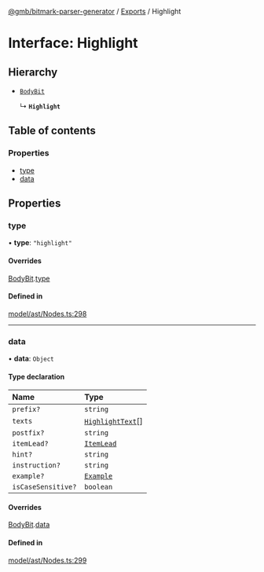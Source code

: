 [@gmb/bitmark-parser-generator](../API.md) / [Exports](../modules.md) / Highlight

# Interface: Highlight

## Hierarchy

- [`BodyBit`](BodyBit.md)

  ↳ **`Highlight`**

## Table of contents

### Properties

- [type](Highlight.md#type)
- [data](Highlight.md#data)

## Properties

### type

• **type**: ``"highlight"``

#### Overrides

[BodyBit](BodyBit.md).[type](BodyBit.md#type)

#### Defined in

[model/ast/Nodes.ts:298](https://github.com/getMoreBrain/bitmark-parser-generator/blob/7c62fdc/src/model/ast/Nodes.ts#L298)

___

### data

• **data**: `Object`

#### Type declaration

| Name | Type |
| :------ | :------ |
| `prefix?` | `string` |
| `texts` | [`HighlightText`](HighlightText.md)[] |
| `postfix?` | `string` |
| `itemLead?` | [`ItemLead`](ItemLead.md) |
| `hint?` | `string` |
| `instruction?` | `string` |
| `example?` | [`Example`](../modules.md#Example) |
| `isCaseSensitive?` | `boolean` |

#### Overrides

[BodyBit](BodyBit.md).[data](BodyBit.md#data)

#### Defined in

[model/ast/Nodes.ts:299](https://github.com/getMoreBrain/bitmark-parser-generator/blob/7c62fdc/src/model/ast/Nodes.ts#L299)
